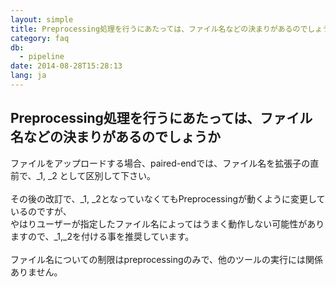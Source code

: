 ```yaml
---
layout: simple
title: Preprocessing処理を行うにあたっては、ファイル名などの決まりがあるのでしょうか
category: faq
db:
  - pipeline
date: 2014-08-28T15:28:13
lang: ja
---
```


## Preprocessing処理を行うにあたっては、ファイル名などの決まりがあるのでしょうか

ファイルをアップロードする場合、paired-endでは、ファイル名を拡張子の直前で、_1, _2 として区別して下さい。<br><br>その後の改訂で、_1, _2となっていなくてもPreprocessingが動くように変更しているのですが、<br>やはりユーザーが指定したファイル名によってはうまく動作しない可能性がありますので、_1,_2を付ける事を推奨しています。<br><br>ファイル名についての制限はpreprocessingのみで、他のツールの実行には関係ありません。